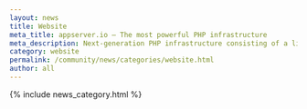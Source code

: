 ```yaml
---
layout: news
title: Website
meta_title: appserver.io – The most powerful PHP infrastructure
meta_description: Next-generation PHP infrastructure consisting of a lightning fast webserver written in PHP plus additional useful services in one powerful bundle...
category: website
permalink: /community/news/categories/website.html
author: all
---
```


{% include news_category.html %}